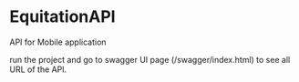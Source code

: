 # EquitationAPI
API for Mobile application

run the project and go to swagger UI page (/swagger/index.html) to see all URL of the API.
